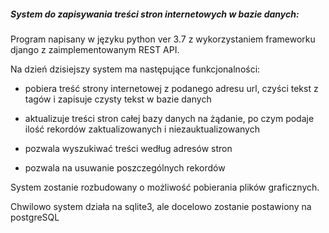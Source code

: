 ##### System do zapisywania treści stron internetowych w bazie danych:

Program napisany w języku python ver 3.7 z wykorzystaniem frameworku django z zaimplementowanym REST API.

Na dzień dzisiejszy system ma następujące funkcjonalności:
- pobiera treść strony internetowej z podanego adresu url, czyści tekst z tagów i zapisuje czysty tekst w bazie danych

- aktualizuje treści stron całej bazy danych na żądanie, po czym podaje ilość rekordów zaktualizowanych i niezauktualizowanych

- pozwala wyszukiwać treści według adresów stron

- pozwala na usuwanie poszczególnych rekordów


System zostanie rozbudowany o możliwość pobierania plików graficznych.

Chwilowo system działa na sqlite3, ale docelowo zostanie postawiony na postgreSQL